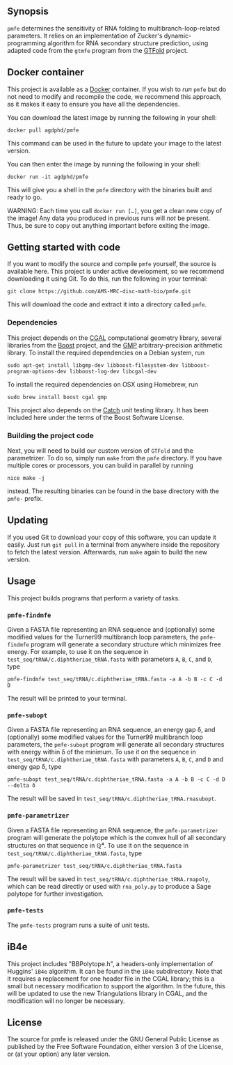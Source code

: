 ## Synopsis

`pmfe` determines the sensitivity of RNA folding to multibranch-loop-related parameters.
It relies on an implementation of Zucker's dynamic-programming algorithm for RNA secondary structure prediction, using adapted code from the `gtmfe` program from the [GTFold][gtfold] project.

## Docker container

This project is available as a [Docker][docker] container.
If you wish to *run* `pmfe` but do not need to modify and recompile the code, we recommend this approach, as it makes it easy to ensure you have all the dependencies.

You can download the latest image by running the following in your shell:

    docker pull agdphd/pmfe

This command can be used in the future to update your image to the latest version.

You can then enter the image by running the following in your shell:

    docker run -it agdphd/pmfe

This will give you a shell in the `pmfe` directory with the binaries built and ready to go.

WARNING: Each time you call `docker run […]`, you get a clean new copy of the image!
Any data you produced in previous runs will *not* be present.
Thus, be sure to copy out anything important before exiting the image.

## Getting started with code

If you want to modify the source and compile `pmfe` yourself, the source is available here.
This project is under active development, so we recommend downloading it using Git.
To do this, run the following in your terminal:

```
git clone https://github.com/AMS-MRC-disc-math-bio/pmfe.git
```

This will download the code and extract it into a directory called `pmfe`.

### Dependencies
This project depends on the [CGAL][cgal] computational geometry library, several libraries from the [Boost][boost] project, and the [GMP][gmp] arbitrary-precision arithmetic library.
To install the required dependencies on a Debian system, run

    sudo apt-get install libgmp-dev libboost-filesystem-dev libboost-program-options-dev libboost-log-dev libcgal-dev

To install the required dependencies on OSX using Homebrew, run

    sudo brew install boost cgal gmp

This project also depends on the [Catch][catch] unit testing library.
It has been included here under the terms of the Boost Software License.


### Building the project code
Next, you will need to build our custom version of `GTFold` and the parametrizer.
To do so, simply run `make` from the `pmfe` directory.
If you have multiple cores or processors, you can build in parallel by running

    nice make -j

instead.
The resulting binaries can be found in the base directory with the `pmfe-` prefix.

## Updating

If you used Git to download your copy of this software, you can update it easily.
Just run `git pull` in a terminal from anywhere inside the repository to fetch the latest version.
Afterwards, run `make` again to build the new version.

## Usage
This project builds programs that perform a variety of tasks.

### `pmfe-findmfe`
Given a FASTA file representing an RNA sequence and (optionally) some modified values for the Turner99 multibranch loop parameters, the `pmfe-findmfe` program will generate a secondary structure which minimizes free energy.
For example, to use it on the sequence in `test_seq/tRNA/c.diphtheriae_tRNA.fasta` with parameters `A`, `B`, `C`, and `D`, type

    pmfe-findmfe test_seq/tRNA/c.diphtheriae_tRNA.fasta -a A -b B -c C -d D

The result will be printed to your terminal.

### `pmfe-subopt`
Given a FASTA file representing an RNA sequence, an energy gap δ, and (optionally) some modified values for the Turner99 multibranch loop parameters, the `pmfe-subopt` program will generate all secondary structures with energy within δ of the minimum.
To use it on the sequence in `test_seq/tRNA/c.diphtheriae_tRNA.fasta` with parameters `A`, `B`, `C`, and `D` and energy gap δ, type

    pmfe-subopt test_seq/tRNA/c.diphtheriae_tRNA.fasta -a A -b B -c C -d D --delta δ

The result will be saved in `test_seq/tRNA/c.diphtheriae_tRNA.rnasubopt`.

### `pmfe-parametrizer`
Given a FASTA file representing an RNA sequence, the `pmfe-parametrizer` program will generate the polytope which is the convex hull of all secondary structures on that sequence in ℚ⁴.
To use it on the sequence in `test_seq/tRNA/c.diphtheriae_tRNA.fasta`, type

    pmfe-parametrizer test_seq/tRNA/c.diphtheriae_tRNA.fasta

The result will be saved in `test_seq/tRNA/c.diphtheriae_tRNA.rnapoly`, which can be read directly or used with `rna_poly.py` to produce a Sage polytope for further investigation.

### `pmfe-tests`
The `pmfe-tests` program runs a suite of unit tests.

## iB4e

This project includes "BBPolytope.h", a headers-only implementation of Huggins' `iB4e` algorithm.
It can be found in the `iB4e` subdirectory.
Note that it requires a replacement for one header file in the CGAL library; this is a small but necessary modification to support the algorithm.
In the future, this will be updated to use the new Triangulations library in CGAL, and the modification will no longer be necessary.

## License

The source for pmfe is released under the GNU General Public License as published by the Free Software Foundation, either version 3 of the License, or (at your option) any later version.

[macports]: //www.macports.org/
[openmp]: http://openmp.org/
[opemmp-dl]: http://openmp.org/wp/openmp-compilers/
[gmp]: //gmplib.org/
[gmp-dl]: //gmplib.org/#DOWNLOAD
[sage]: //sagemath.org
[cgal]: //www.cgal.org
[boost]: //www.boost.org
[boost-getstarted]: //www.boost.org/doc/libs/1_57_0/more/getting_started/unix-variants.html
[cmake]: //www.cmake.org/download/
[gtfold]: //gtfold.sourceforge.net/
[docker]: //docker.io/
[catch]: //github.com/philsquared/Catch
